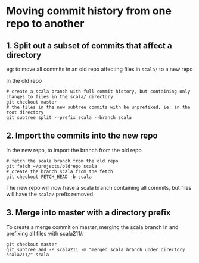 # Moving commit history from one repo to another

## 1. Split out a subset of commits that affect a directory

eg: to move all commits in an old repo affecting files in `scala/`  to a new repo

In the old repo
```
# create a scala branch with full commit history, but containing only changes to files in the scala/ directory
git checkout master
# the files in the new subtree commits with be unprefixed, ie: in the root directory
git subtree split --prefix scala --branch scala
```

## 2. Import the commits into the new repo

In the new repo, to import the branch from the old repo
```
# fetch the scala branch from the old repo
git fetch ~/projects/oldrepo scala
# create the branch scala from the fetch
git checkout FETCH_HEAD -b scala
```

The new repo will now have a scala branch containing all commits, but files will have the `scala/` prefix removed.

## 3. Merge into master with a directory prefix

To create a merge commit on master, merging the scala branch in and prefixing all files with scala211/:
```
git checkout master
git subtree add -P scala211 -m "merged scala branch under directory scala211/" scala
```

